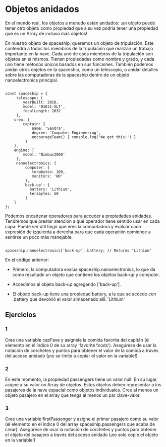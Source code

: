 # Objetos anidados

En el mundo real, los objetos a menudo están anidados: ¡un objeto puede tener otro objeto como propiedad que a su vez podría tener una propiedad que es un Array de incluso más objetos!

En nuestro objeto de spaceship, queremos un objeto de tripulación. Este contendrá a todos los miembros de la tripulación que realizan un trabajo importante en la nave. Cada uno de esos miembros de la tripulación son objetos en sí mismos. Tienen propiedades como nombre y grado, y cada uno tiene métodos únicos basados ​​en sus funciones. También podemos anidar otros objetos en la spaceship, como un telescopio, o anidar detalles sobre las computadoras de la spaceship dentro de un objeto nanoelectronics principal.

~~~

const spaceship = {
     telescope: {
        yearBuilt: 2018,
        model: '91031-XLT',
        focalLength: 2032 
     },
    crew: {
        captain: { 
            name: 'Sandra', 
            degree: 'Computer Engineering', 
            encourageTeam() { console.log('We got this!') } 
         }
    },
    engine: {
        model: 'Nimbus2000'
     },
     nanoelectronics: {
         computer: {
            terabytes: 100,
            monitors: 'HD'
         },
        'back-up': {
           battery: 'Lithium',
           terabytes: 50
         }
    }
};

~~~

Podemos encadenar operadores para acceder a propiedades anidadas. Tendremos que prestar atención a qué operador tiene sentido usar en cada capa. Puede ser útil fingir que eres la computadora y evaluar cada expresión de izquierda a derecha para que cada operación comience a sentirse un poco más manejable.

~~~

spaceship.nanoelectronics['back-up'].battery; // Returns 'Lithium'

~~~

En el código anterior:

- Primero, la computadora evalúa spaceship.nanoelectronics, lo que da como resultado un objeto que contiene los objetos back-up y computer.

- Accedimos al objeto back-up agregando ['back-up'].

- El objeto back-up tiene una propiedad battery, a la que se accede con .battery que devolvió el valor almacenado allí: 'Lithium'

## Ejercicios

### 1

Cree una variable capFave y asígnele la comida favorita del capitán (el elemento en el índice 0 de su array 'favorite foods'). Asegúrese de usar la notación de corchetes y puntos para obtener el valor de la comida a través del acceso anidado (¡no se limite a copiar el valor en la variable!)

### 2

En este momento, la propiedad passengers tiene un valor null. En su lugar, asigne a su valor un Array de objetos. Estos objetos deben representar a los pasajeros de la nave espacial como objetos individuales. Cree al menos un objeto pasajero en el array que tenga al menos un par clave-valor.

### 3

Cree una variable firstPassenger y asigne el primer pasajero como su valor (el elemento en el índice 0 del array spaceship.passengers que acaba de crear). Asegúrese de usar la notación de corchetes y puntos para obtener el objeto del pasajero a través del acceso anidado (¡no solo copie el objeto en la variable!)
